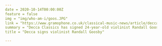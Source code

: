 ```yaml
---
date = 2020-10-14T00:00:00Z
feature = false
img = "img/who-am-i/goos.JPG"
link = "https://www.gramophone.co.uk/classical-music-news/article/decca-signs-violinist-randall-goosby"
summary = "Decca Classics has signed 24-year-old violinist Randall Goosby. His debut album, set for release next spring, will, according to a statement from the label, ‘journey across more than a century of African-American music for violin, tracing its roots in the spiritual through to the present day’, embracing composers including William Grant Still and Florence Price, plus newly commissioned music by composer and double-bass played Xavier Foley. "
title = "Decca signs violinist Randall Goosby"

---
```

